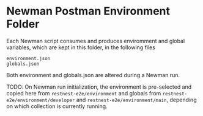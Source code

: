 # Newman Postman Environment Folder

Each Newman script consumes and produces enviromment and global variables, which are kept in this folder, in the following files

```
environment.json
globals.json
```

Both environment and globals.json are altered during a Newman run.

TODO: On Newman run initialization, the environment is pre-selected and copied here from ```restnest-e2e/environment``` and globals from ```restnest-e2e/environment/developer``` and ```restnest-e2e/environment/main```, depending on which collection is currently running. 